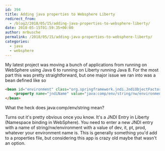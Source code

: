 ```yaml
---
id: 394
title: Adding java properties to Websphere Liberty
redirect_from:
  - /blog2/2018/05/15/adding-java-properties-to-websphere-liberty/
date: 2018-05-15T01:59:35+00:00
author: mrbusche
permalink: /2018/05/15/adding-java-properties-to-websphere-liberty/
categories:
  - java
  - websphere
---
```


My latest project was moving a bunch of applications from running on WebSphere using Java 6 to running on Liberty running Java 8. For the most part this was pretty straightforward, but one major issue we ran into was a bean defined like so

```html
<bean id="environment" class="org.springframework.jndi.JndiObjectFactoryBean">
	<property name="jndiName" value="java:comp/env/string/nw/environment" />
</bean>
```

What the heck does java:comp/env/string mean?

Turns out it's pretty obvious once you know. It's a JNDI Entry in Liberty (Namespace binding in WebSphere). You need to enter a new JNDI entry with a name of string/nw/environment with a value of dev, it, pt, prod, whatever your environment name is. This is generally something you'd add to a properties file, but considering this app is crazy old maybe that wasn't an option.
